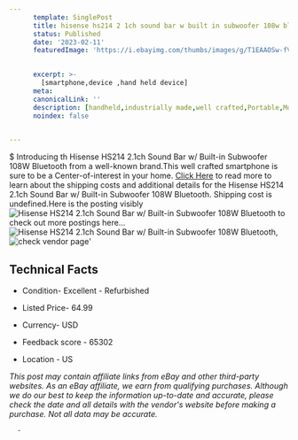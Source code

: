 ```yaml
---
      template: SinglePost
      title: hisense hs214 2 1ch sound bar w built in subwoofer 108w bluetooth
      status: Published
      date: '2023-02-11'
      featuredImage: 'https://i.ebayimg.com/thumbs/images/g/T1EAAOSw-fVjfRjF/s-l225.jpg'
       

      excerpt: >-
        [smartphone,device ,hand held device]
      meta:
      canonicalLink: ''
      description: [handheld,industrially made,well crafted,Portable,Mobile,Compact,Convenient,Lightweight,Maneuverable,Man-portable,Miniature,Carriable,Hand-held,Light,Holdable,Transportable,Mobile device,Pocket-sized,On-the-go,Wireless,Cordless,Compact size,Convenient size, smartphone,device ,hand held device]
      noindex: false
      

---
```

$
      Introducing th Hisense HS214 2.1ch Sound Bar w/ Built-in Subwoofer 108W Bluetooth from a well-known brand.This well crafted smartphone is sure to be a Center-of-interest in your home. [Click Here](https://www.ebay.com/itm/364057078967?hash=item54c37e2cb7%3Ag%3AT1EAAOSw-fVjfRjF&mkevt=1&mkcid=1&mkrid=711-53200-19255-0&campid=%253CePNCampaignId%253E&customid=%253CreferenceId%253E&toolid=10049) to read more to learn about the shipping costs and additional details for the Hisense HS214 2.1ch Sound Bar w/ Built-in Subwoofer 108W Bluetooth. Shipping cost is undefined.Here is the posting visibly ![Hisense HS214 2.1ch Sound Bar w/ Built-in Subwoofer 108W Bluetooth](https://i.ebayimg.com/thumbs/images/g/T1EAAOSw-fVjfRjF/s-l225.jpg) to check out more postings here... ![Hisense HS214 2.1ch Sound Bar w/ Built-in Subwoofer 108W Bluetooth](https://i.ebayimg.com/images/g/T1EAAOSw-fVjfRjF/s-l1600.jpg), ![check vendor page](https://origin-galleryplus.ebayimg.com/ws/web/364057078967_2_0_1/225x225.jpg,https://origin-galleryplus.ebayimg.com/ws/web/364057078967_3_0_1/225x225.jpg,https://origin-galleryplus.ebayimg.com/ws/web/364057078967_4_0_1/225x225.jpg,https://origin-galleryplus.ebayimg.com/ws/web/364057078967_5_0_1/225x225.jpg,https://origin-galleryplus.ebayimg.com/ws/web/364057078967_6_0_1/225x225.jpg,https://origin-galleryplus.ebayimg.com/ws/web/364057078967_7_0_1/225x225.jpg,https://origin-galleryplus.ebayimg.com/ws/web/364057078967_8_0_1/225x225.jpg,https://origin-galleryplus.ebayimg.com/ws/web/364057078967_9_0_1/225x225.jpg)'

      

 ## Technical Facts 



     
      

 - Condition- Excellent - Refurbished 


      

 - Listed Price- 64.99 


      

 - Currency- USD 


      

 - Feedback score - 65302 


      

 - Location - US 


      
      

 *_This post may contain affiliate links from eBay and other third-party websites. As an eBay affiliate, we earn from qualifying purchases. Although we do our best to keep the information up-to-date and accurate, please check the date and all details with the vendor's website before making a purchase. Not all data may be accurate._*




      -
